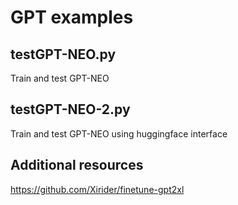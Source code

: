 # GPT examples

## testGPT-NEO.py

Train and test GPT-NEO

## testGPT-NEO-2.py

Train and test GPT-NEO using huggingface interface

## Additional resources 

https://github.com/Xirider/finetune-gpt2xl

